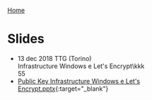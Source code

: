 [Home](/)
# Slides
 
* 13 dec 2018 TTG (Torino)\
Infrastructure Windows e Let's Encrypt\kkk\
55
* [Public Key Infrastructure Windows e Let's Encrypt.pptx](2018-12-TTG/Public%20Key%20Infrastructure%20Windows%20e%20Let's%20Encrypt.pptx){:target="_blank"}
